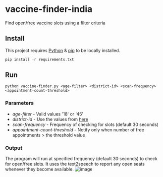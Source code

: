 # vaccine-finder-india
Find open/free vaccine slots using a filter criteria

## Install

This project requires [Python](https://www.python.org/downloads/) & [pip](https://pypi.org/project/pip/) to be locally installed.

```python
pip install -r requirements.txt
```

## Run

```
python vaccine-finder.py <age-filter> <district-id> <scan-frequency> <appointment-count-threshold> 
```
### Parameters
* _age-filter_ - Valid values '18' or '45'
* _district-id_ - Use the values from [here](https://cdn-api.co-vin.in/api/v2/admin/location/districts/16)
* _scan-frequency_ - Frequency of checking for slots (default 30 seconds)
* _appointment-count-threshold_ - Notify only when number of free appointments > the threshold value

### Output
The program will run at specified frequency (default 30 seconds) to check for open/free slots. It uses the text2speech to report any open seats whenever they become available.
![image](https://user-images.githubusercontent.com/6766950/120643697-1a470d00-c494-11eb-87f6-135d31b3deb0.png)
